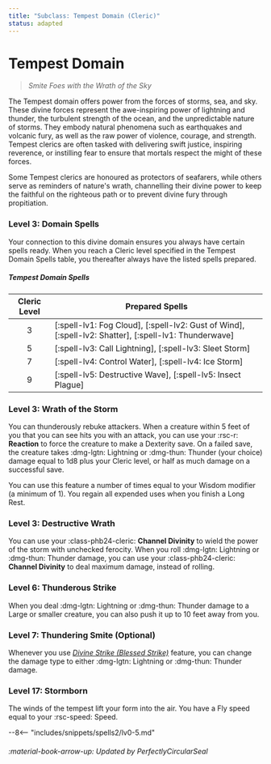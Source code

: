 ```yaml
---
title: "Subclass: Tempest Domain (Cleric)"
status: adapted
---
```


<p style="display:none">
Smite Foes with the Wrath of the Sky
</p>

# Tempest Domain

> *Smite Foes with the Wrath of the Sky*

The Tempest domain offers power from the forces of storms, sea, and sky. These divine forces represent the awe-inspiring power of lightning and thunder, the turbulent strength of the ocean, and the unpredictable nature of storms. They embody natural phenomena such as earthquakes and volcanic fury, as well as the raw power of violence, courage, and strength. Tempest clerics are often tasked with delivering swift justice, inspiring reverence, or instilling fear to ensure that mortals respect the might of these forces. 

Some Tempest clerics are honoured as protectors of seafarers, while others serve as reminders of nature's wrath, channelling their divine power to keep the faithful on the righteous path or to prevent divine fury through propitiation.

### Level 3: Domain Spells

Your connection to this divine domain ensures you always have certain spells ready. When you reach a Cleric level specified in the Tempest Domain Spells table, you thereafter always have the listed spells prepared.

##### Tempest Domain Spells

| Cleric Level | Prepared Spells |
| :-: | --- |
| 3 | [:spell-lv1: Fog Cloud], [:spell-lv2: Gust of Wind], [:spell-lv2: Shatter], [:spell-lv1: Thunderwave] |
| 5 | [:spell-lv3: Call Lightning], [:spell-lv3: Sleet Storm] |
| 7 | [:spell-lv4: Control Water], [:spell-lv4: Ice Storm] |
| 9 | [:spell-lv5: Destructive Wave], [:spell-lv5: Insect Plague] |

### Level 3: Wrath of the Storm

You can thunderously rebuke attackers. When a creature within 5 feet of you that you can see hits you with an attack, you can use your :rsc-r: **Reaction** to force the creature to make a Dexterity save. On a failed save, the creature takes :dmg-lgtn: Lightning or :dmg-thun: Thunder (your choice) damage equal to 1d8 plus your Cleric level, or half as much damage on a successful save. 

You can use this feature a number of times equal to your Wisdom modifier (a minimum of 1). You regain all expended uses when you finish a Long Rest.

### Level 3: Destructive Wrath

You can use your :class-phb24-cleric: **Channel Divinity** to wield the power of the storm with unchecked ferocity. When you roll :dmg-lgtn: Lightning or :dmg-thun: Thunder damage, you can use your :class-phb24-cleric: **Channel Divinity** to deal maximum damage, instead of rolling.

### Level 6: Thunderous Strike

When you deal :dmg-lgtn: Lightning or :dmg-thun: Thunder damage to a Large or smaller creature, you can also push it up to 10 feet away from you.

### Level 7: Thundering Smite (Optional)

Whenever you use *[Divine Strike (Blessed Strike)](index.md#level-7-blesssed-strike)* feature, you can change the damage type to either :dmg-lgtn: Lightning or :dmg-thun: Thunder damage. 

### Level 17: Stormborn

The winds of the tempest lift your form into the air. You have a Fly speed equal to your :rsc-speed: Speed.

--8<-- "includes/snippets/spells2/lv0-5.md"

###### :material-book-arrow-up: Updated by *PerfectlyCircularSeal* 